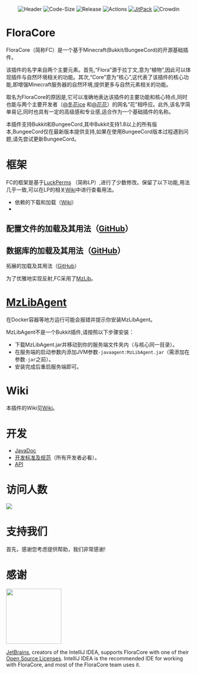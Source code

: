 <div align="center">

![Header](https://capsule-render.vercel.app/api?type=Waving&color=timeGradient&height=200&animation=fadeIn&section=header&text=FloraCore&fontSize=100)
![Code-Size](https://img.shields.io/github/languages/code-size/FloraCore/FloraCore?style=flat-square)
![Release](https://img.shields.io/github/v/release/FloraCore/FloraCore?style=flat-square)
![Actions](https://img.shields.io/github/actions/workflow/status/FloraCore/FloraCore/gradle-publish.yml?style=flat-square)
[![JitPack](https://jitpack.io/v/FloraCore/FloraCore.svg)](https://jitpack.io/#FloraCore/FloraCore)
![Crowdin](https://badges.crowdin.net/floracore/localized.svg)

</div>

# FloraCore

FloraCore（简称FC）是一个基于Minecraft(Bukkit/BungeeCord)的开源基础插件。

该插件的名字来自两个主要元素。首先,“Flora”源于拉丁文,意为“植物”,因此可以体现插件与自然环境相关的功能。其次,“Core”意为“核心”,这代表了该插件的核心功能,即增强Minecraft服务器的自然环境,提供更多与自然元素相关的功能。

取名为FloraCore的原因是,它可以准确地表达该插件的主要功能和核心特点,同时也能与两个主要开发者（[@冬花ice](https://github.com/flowerinsnowdh)
和[@花花](https://github.com/xLikeWATCHDOG/)）的网名“花”相呼应。此外,该名字简单易记,同时也具有一定的高级感和专业感,适合作为一个基础插件的名称。

本插件支持Bukkit和BungeeCord,其中Bukkit支持1.8以上的所有版本,BungeeCord仅在最新版本提供支持,如果在使用BungeeCord版本过程遇到问题,请先尝试更新BungeeCord。

# 框架

FC的框架是基于[LuckPerms](https://luckperms.net/)
（简称LP）,进行了少数修改。保留了以下功能,用法几乎一致,可以在LP的相关[Wiki](https://luckperms.net/wiki)中进行查看用法。

- 依赖的下载和加载（[Wiki](https://luckperms.net/wiki/Extensions)）
-
配置文件的加载及其用法（[GitHub](https://github.com/LuckPerms/LuckPerms/tree/master/common/src/main/java/me/lucko/luckperms/common/config)）
-
数据库的加载及其用法（[GitHub](https://github.com/LuckPerms/LuckPerms/tree/master/common/src/main/java/me/lucko/luckperms/common/storage)）
-
拓展的加载及其用法（[GitHub](https://github.com/LuckPerms/LuckPerms/tree/master/common/src/main/java/me/lucko/luckperms/common/extension)）

为了优雅地实现反射,FC采用了[MzLib](https://github.com/BugCleanser/MzLib_old)。

# [MzLibAgent](./libs/MzLibAgent.jar)

在Docker容器等地方运行可能会报错并提示你安装MzLibAgent。

MzLibAgent不是一个Bukkit插件,请按照以下步骤安装：

- 下载MzLibAgent.jar并移动到你的服务端文件夹内（与核心同一目录）。
- 在服务端的启动参数内添加JVM参数`-javaagent:MzLibAgent.jar`（需添加在参数`-jar`之前）。
- 安装完成后重启服务端即可。

# Wiki

本插件的Wiki见[Wiki](https://github.com/FloraCore/FloraCore/wiki)。

# 开发

- [JavaDoc](https://floracore.github.io/index.html)
- [开发标准及规范](./documentation/STANDARD.md)（所有开发者必看）。
- [API](https://github.com/FloraCore/FloraCore/wiki/API)

# 访问人数

![](https://count.getloli.com/get/@FloraCore?theme=rule34)

# 支持我们

首先，感谢您考虑提供帮助，我们非常感谢!

# 感谢

[<img src="https://user-images.githubusercontent.com/21148213/121807008-8ffc6700-cc52-11eb-96a7-2f6f260f8fda.png" alt="" width="150">](https://www.jetbrains.com)

[JetBrains](https://www.jetbrains.com/), creators of the IntelliJ IDEA,
supports FloraCore with one of their [Open Source Licenses](https://jb.gg/OpenSourceSupport).
IntelliJ IDEA is the recommended IDE for working with FloraCore,
and most of the FloraCore team uses it.
